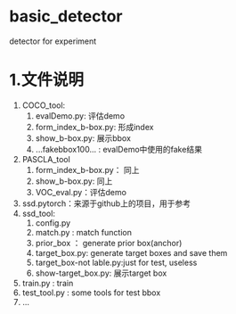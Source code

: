 # basic_detector
detector for experiment

# 1.文件说明
1. COCO_tool:
	1. evalDemo.py: 评估demo
	2. form_index_b-box.py: 形成index
	3. show_b-box.py: 展示bbox
	4. ...fakebbox100... : evalDemo中使用的fake结果
2. PASCLA_tool
	1. form_index_b-box.py： 同上
	2. show_b-box.py: 同上
	3. VOC_eval.py：评估demo
3. ssd.pytorch：来源于github上的项目，用于参考
4. ssd_tool:
	1. config.py
	2. match.py : match function
	3. prior_box ： generate prior box(anchor)
	4. target_box.py: generate target boxes and save them
	5. target_box-not lable.py:just for test, useless
	6. show-target_box.py: 展示target box
5. train.py : train
6. test_tool.py : some tools for test bbox
7. ...
